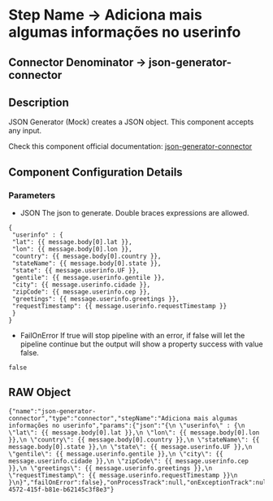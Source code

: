 # Step Name -> Adiciona mais algumas informações no userinfo
## Connector Denominator -> json-generator-connector

## Description

JSON Generator (Mock) creates a JSON object. This component accepts any input.

Check this component official documentation: [json-generator-connector](https://docs.digibee.com/documentation/components/tools/json-generator "Digibee json-generator-connector documentation")

## Component Configuration Details
### Parameters

* JSON
The json to generate. Double braces expressions are allowed.

```
{
 "userinfo" : {
 "lat": {{ message.body[0].lat }},
 "lon": {{ message.body[0].lon }},
 "country": {{ message.body[0].country }},
 "stateName": {{ message.body[0].state }},
 "state": {{ message.userinfo.UF }},
 "gentile": {{ message.userinfo.gentile }},
 "city": {{ message.userinfo.cidade }},
 "zipCode": {{ message.userinfo.cep }},
 "greetings": {{ message.userinfo.greetings }},
 "requestTimestamp": {{ message.userinfo.requestTimestamp }}
 }
}
```

* FailOnError
If true will stop pipeline with an error, if false will let the pipeline continue but the output will show a property success with value false.

```
false
```

## RAW Object

```
{"name":"json-generator-connector","type":"connector","stepName":"Adiciona mais algumas informações no userinfo","params":{"json":"{\n \"userinfo\" : {\n \"lat\": {{ message.body[0].lat }},\n \"lon\": {{ message.body[0].lon }},\n \"country\": {{ message.body[0].country }},\n \"stateName\": {{ message.body[0].state }},\n \"state\": {{ message.userinfo.UF }},\n \"gentile\": {{ message.userinfo.gentile }},\n \"city\": {{ message.userinfo.cidade }},\n \"zipCode\": {{ message.userinfo.cep }},\n \"greetings\": {{ message.userinfo.greetings }},\n \"requestTimestamp\": {{ message.userinfo.requestTimestamp }}\n }\n}","failOnError":false},"onProcessTrack":null,"onExceptionTrack":null,"id":"d81c6b3c-4572-415f-b81e-b62145c3f8e3"}
```